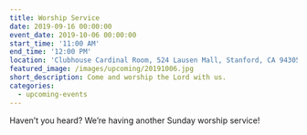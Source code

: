 ```yaml
---
title: Worship Service
date: 2019-09-16 00:00:00
event_date: 2019-10-06 00:00:00
start_time: '11:00 AM'
end_time: '12:00 PM'
location: 'Clubhouse Cardinal Room, 524 Lausen Mall, Stanford, CA 94305'
featured_image: /images/upcoming/20191006.jpg
short_description: Come and worship the Lord with us.
categories:
  - upcoming-events
---
```


Haven’t you heard? We’re having another Sunday worship service\!